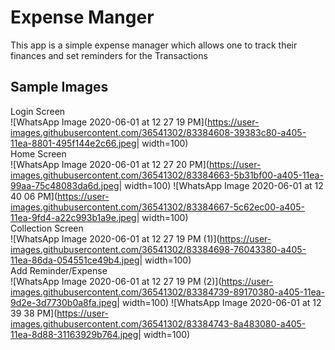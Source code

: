 # Expense Manger
This app is a simple expense manager which allows one to track their finances and set reminders for the Transactions
<br/>

## Sample Images
Login Screen <br/>
![WhatsApp Image 2020-06-01 at 12 27 19 PM](https://user-images.githubusercontent.com/36541302/83384608-39383c80-a405-11ea-8801-495f144e2c66.jpeg| width=100)
<br/>
Home Screen <br/>
![WhatsApp Image 2020-06-01 at 12 27 20 PM](https://user-images.githubusercontent.com/36541302/83384663-5b31bf00-a405-11ea-99aa-75c48083da6d.jpeg| width=100)
![WhatsApp Image 2020-06-01 at 12 40 06 PM](https://user-images.githubusercontent.com/36541302/83384667-5c62ec00-a405-11ea-9fd4-a22c993b1a9e.jpeg| width=100)
<br/>
Collection Screen <br/>
![WhatsApp Image 2020-06-01 at 12 27 19 PM (1)](https://user-images.githubusercontent.com/36541302/83384698-76043380-a405-11ea-86da-054551ce49b4.jpeg| width=100)
<br/>
Add Reminder/Expense <br/>
![WhatsApp Image 2020-06-01 at 12 27 19 PM (2)](https://user-images.githubusercontent.com/36541302/83384739-89170380-a405-11ea-9d2e-3d7730b0a8fa.jpeg| width=100)
![WhatsApp Image 2020-06-01 at 12 39 38 PM](https://user-images.githubusercontent.com/36541302/83384743-8a483080-a405-11ea-8d88-31163929b764.jpeg| width=100)
